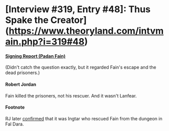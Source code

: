 # [Interview #319, Entry #48]: Thus Spake the Creator](https://www.theoryland.com/intvmain.php?i=319#48)

#### [Signing Report (Padan Fain)](http://www.oocities.org/area51/stargate/8513/creator-fain.htm)

(Didn't catch the question exactly, but it regarded Fain's escape and the dead prisoners.)

#### Robert Jordan

Fain killed the prisoners, not his rescuer. And it wasn't Lanfear.

#### Footnote

RJ later
[confirmed](http://www.theoryland.com/intvmain.php?i=188#11)
that it was Ingtar who rescued Fain from the dungeon in Fal Dara.

